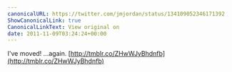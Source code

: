 ```yaml
---
canonicalURL: https://twitter.com/jmjordan/status/134109052346171392
ShowCanonicalLink: true
CanonicalLinkText: View original on
date: 2011-11-09T03:24:24+00:00
---
```

I've moved! ...again. [http://tmblr.co/ZHwWJyBhdnfb](http://tmblr.co/ZHwWJyBhdnfb)